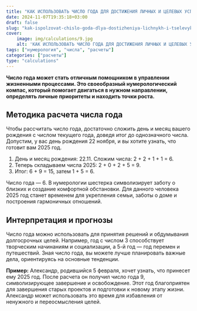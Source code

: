 ```yaml
---
title: "КАК ИСПОЛЬЗОВАТЬ ЧИСЛО ГОДА ДЛЯ ДОСТИЖЕНИЯ ЛИЧНЫХ И ЦЕЛЕВЫХ УСПЕХОВ"
date: 2024-11-07T19:35:18+03:00
draft: false
slug: "kak-ispolzovat-chislo-goda-dlya-dostizheniya-lichnykh-i-tselevykh-uspekhov"
cover:
    image: img/calculations/9.jpg
    alt: 'КАК ИСПОЛЬЗОВАТЬ ЧИСЛО ГОДА ДЛЯ ДОСТИЖЕНИЯ ЛИЧНЫХ И ЦЕЛЕВЫХ УСПЕХОВ'
tags: ["нумерология", "числа", "расчеты"]
categories: ["расчеты"]
type: "calculations"
---
```


**Число года может стать отличным помощником в управлении жизненными процессами. Это своеобразный нумерологический компас, который помогает двигаться в нужном направлении, определять личные приоритеты и находить точки роста.**

## Методика расчета числа года

Чтобы рассчитать число года, достаточно сложить день и месяц вашего рождения с числом текущего года, доведя итог до однозначного числа. Допустим, у вас день рождения 22 ноября, и вы хотите узнать, что готовит вам 2025 год.

1.	День и месяц рождения: 22.11. Сложим числа: 2 + 2 + 1 + 1 = 6.
2.	Теперь складываем числа 2025: 2 + 0 + 2 + 5 = 9.
3.	Итог: 6 + 9 = 15, затем 1 + 5 = 6.

Число года — 6. В нумерологии шестерка символизирует заботу о близких и создание комфортной обстановки. Для данного человека 2025 год станет временем для укрепления семьи, заботы о доме и построения гармоничных отношений.

## Интерпретация и прогнозы

Число года можно использовать для принятия решений и обдумывания долгосрочных целей. Например, год с числом 3 способствует творческим начинаниям и социализации, а 5-й год — год перемен и путешествий. Зная число года, вы можете лучше планировать важные дела, ориентируясь на основные тенденции.

**Пример:** Александр, родившийся 5 февраля, хочет узнать, что принесет ему 2025 год. После расчета он получил число года 9, символизирующее завершение и освобождение. Этот год благоприятен для завершения старых проектов и подготовки к новому этапу жизни. Александр может использовать это время для избавления от ненужного и переосмысления целей.

